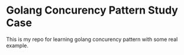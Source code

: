 # Golang Concurency Pattern Study Case

This is my repo for learning golang concurency pattern with some real example. 